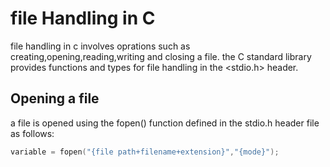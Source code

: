 # file Handling in C
file handling in c involves oprations such as creating,opening,reading,writing and closing a file. the C standard library provides functions and types for file handling in the <stdio.h> header.
## Opening a file
a file is opened using the fopen() function defined in the stdio.h header file as follows:
```c
variable = fopen("{file path+filename+extension}","{mode}");
```
    